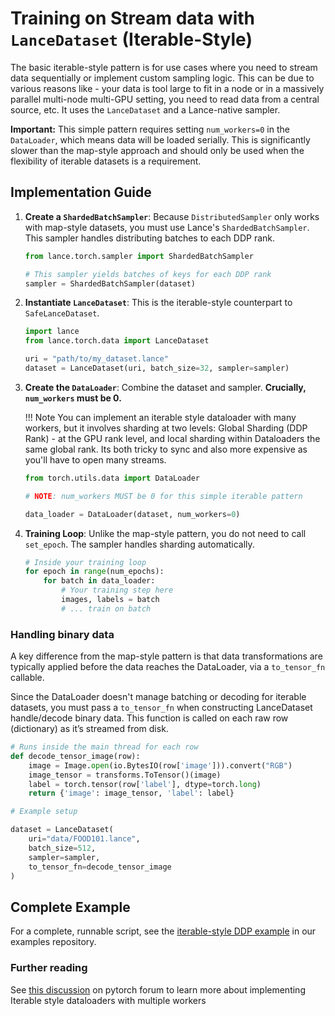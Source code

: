 # Training on Stream data with `LanceDataset` (Iterable-Style)

The basic iterable-style pattern is for use cases where you need to stream data sequentially or implement custom sampling logic. This can be due to various reasons like - your data is tool large to fit in a node or in a massively parallel multi-node multi-GPU setting, you need to read data from a central source, etc. It uses the `LanceDataset` and a Lance-native sampler.

**Important:** This simple pattern requires setting `num_workers=0` in the `DataLoader`, which means data will be loaded serially. This is significantly slower than the map-style approach and should only be used when the flexibility of iterable datasets is a requirement.



## Implementation Guide

1.  **Create a `ShardedBatchSampler`**: Because `DistributedSampler` only works with map-style datasets, you must use Lance's `ShardedBatchSampler`. This sampler handles distributing batches to each DDP rank.

    ```python
    from lance.torch.sampler import ShardedBatchSampler

    # This sampler yields batches of keys for each DDP rank
    sampler = ShardedBatchSampler(dataset)
    ```

2.  **Instantiate `LanceDataset`**: This is the iterable-style counterpart to `SafeLanceDataset`.

    ```python
    import lance
    from lance.torch.data import LanceDataset

    uri = "path/to/my_dataset.lance"
    dataset = LanceDataset(uri, batch_size=32, sampler=sampler)
    ```

3.  **Create the `DataLoader`**: Combine the dataset and sampler. **Crucially, `num_workers` must be 0.**

    !!! Note
        You can implement an iterable style dataloader with many workers, but it involves sharding at two levels:
        Global Sharding (DDP Rank) - at the GPU rank level, and local sharding within Dataloaders the same global rank.
        Its both tricky to sync and also more expensive as you'll have to open many streams.


        

    ```python
    from torch.utils.data import DataLoader

    # NOTE: num_workers MUST be 0 for this simple iterable pattern

    data_loader = DataLoader(dataset, num_workers=0)
    ```

4.  **Training Loop**: Unlike the map-style pattern, you do not need to call `set_epoch`. The sampler handles sharding automatically.

    ```python
    # Inside your training loop
    for epoch in range(num_epochs):
        for batch in data_loader:
            # Your training step here
            images, labels = batch
            # ... train on batch
    ```

### Handling binary data

A key difference from the map-style pattern is that data transformations are typically applied before the data reaches the DataLoader, via a `to_tensor_fn` callable.

Since the DataLoader doesn't manage batching or decoding for iterable datasets, you must pass a `to_tensor_fn` when constructing LanceDataset handle/decode binary data. This function is called on each raw row (dictionary) as it’s streamed from disk.

```python
# Runs inside the main thread for each row
def decode_tensor_image(row):
    image = Image.open(io.BytesIO(row['image'])).convert("RGB")
    image_tensor = transforms.ToTensor()(image)
    label = torch.tensor(row['label'], dtype=torch.long)
    return {'image': image_tensor, 'label': label}

# Example setup

dataset = LanceDataset(
    uri="data/FOOD101.lance",
    batch_size=512,
    sampler=sampler,
    to_tensor_fn=decode_tensor_image
)
```

## Complete Example

For a complete, runnable script, see the [iterable-style DDP example](https://github.com/lancedb/lance-distributed-training/blob/main/iterable_ddp.py) in our examples repository.


### Further reading

See [this discussion](https://discuss.pytorch.org/t/iterable-pytorch-dataset-with-multiple-workers/135475/2) on pytorch forum to learn more about implementing Iterable style dataloaders with multiple workers